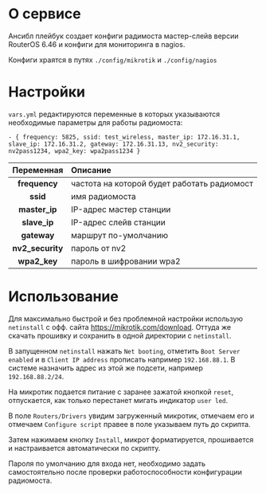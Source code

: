 # О сервисе
Ансибл плейбук создает конфиги радимоста мастер-слейв версии RouterOS 6.46 и конфиги для мониторинга в nagios.


Конфиги храятся в путях `./config/mikrotik` и `./config/nagios`

# Настройки
`vars.yml` редактируются переменные в которых указываются необходимые параметры для работы радиомоста:


```
- { frequency: 5825, ssid: test_wireless, master_ip: 172.16.31.1, slave_ip: 172.16.31.2, gateway: 172.16.31.13, nv2_security: nv2pass1234, wpa2_key: wpa2pass1234 }
```

Переменная | Описание 
:---:| :--- 
**frequency** | частота на которой будет работать радиомост
**ssid** | имя радиомоста
**master_ip** | IP-адрес мастер станции
**slave_ip** | IP-адрес слейв станции
**gateway** | маршрут по-умолчанию
**nv2_security** | пароль от nv2
**wpa2_key** | пароль в шифровании wpa2


# Использование
Для максимально быстрой и без проблемной  настройки использую `netinstall` c офф. сайта https://mikrotik.com/download. Оттуда же скачать прошивку и сохранить в одной директории с `netinstall`. 

В запущенном `netinstall` нажать `Net booting`, отметить `Boot Server enabled` и в `Client IP address` прописать например `192.168.88.1`. В системе назначить адрес из этой же подсети, например `192.168.88.2/24`.


На микротик подается питание с заранее зажатой кнопкой `reset`, отпускается, как только перестанет мигать индикатор `user led`. 


В поле `Routers/Drivers` увидим загруженный микротик, отмечаем его и отмечаем `Configure script` правее в поле указываем путь до скрипта. 

Затем нажимаем кнопку `Install`, микрот форматируется, прошивается и настраивается автоматически по скрипту. 


Пароля по умолчанию для входа нет, необходимо задать самостоятельно после проверки работоспособности конфигурации радиомоста.
